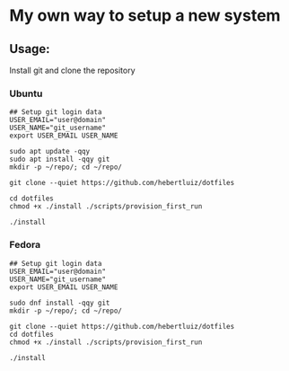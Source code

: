 # My own way to setup a new system

## Usage: 

Install git and clone the repository

### Ubuntu

```shell
## Setup git login data
USER_EMAIL="user@domain"
USER_NAME="git_username"
export USER_EMAIL USER_NAME

sudo apt update -qqy
sudo apt install -qqy git
mkdir -p ~/repo/; cd ~/repo/

git clone --quiet https://github.com/hebertluiz/dotfiles

cd dotfiles
chmod +x ./install ./scripts/provision_first_run

./install

```

### Fedora

```shell
## Setup git login data
USER_EMAIL="user@domain"
USER_NAME="git_username"
export USER_EMAIL USER_NAME

sudo dnf install -qqy git
mkdir -p ~/repo/; cd ~/repo/

git clone --quiet https://github.com/hebertluiz/dotfiles
cd dotfiles
chmod +x ./install ./scripts/provision_first_run

./install

```
